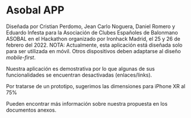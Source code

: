 # Asobal APP

Diseñada por Cristian Perdomo, Jean Carlo Noguera, Daniel Romero y Eduardo Infesta para la Asociación de Clubes Españoles de Balonmano ASOBAL en el Hackathon organizado por Ironhack Madrid, el 25 y 26 de febrero del 2022. 
NOTA: Actualmente, esta aplicación está diseñada solo para ser utilizada en móvil. Otros dispositivos deben adaptarse al diseño _mobile-first_.

Nuestra aplicación es demostrativa por lo que algunas de sus funcionalidades se encuentran desactivadas (enlaces/links).

Por tratarse de un prototipo, sugerimos las dimensiones para iPhone XR al 75%

Pueden encontrar más información sobre nuestra propuesta en los documentos anexos.


